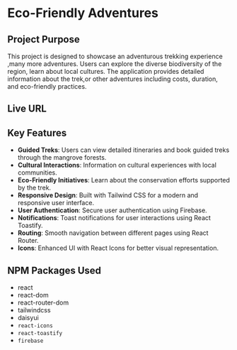 
# Eco-Friendly Adventures

## Project Purpose
This project is designed to showcase an adventurous trekking experience ,many more adventures. Users can explore the diverse biodiversity of the region, learn about local cultures. The application provides detailed information about the trek,or other adventures including costs, duration, and eco-friendly practices.

## Live URL


## Key Features
- **Guided Treks**: Users can view detailed itineraries and book guided treks through the mangrove forests.
- **Cultural Interactions**: Information on cultural experiences with local communities.
- **Eco-Friendly Initiatives**: Learn about the conservation efforts supported by the trek.
- **Responsive Design**: Built with Tailwind CSS for a modern and responsive user interface.
- **User  Authentication**: Secure user authentication using Firebase.
- **Notifications**: Toast notifications for user interactions using React Toastify.
- **Routing**: Smooth navigation between different pages using React Router.
- **Icons**: Enhanced UI with React Icons for better visual representation.

## NPM Packages Used
- react
- react-dom
- react-router-dom
- tailwindcss
- daisyui
- `react-icons`
- `react-toastify`
- `firebase`
